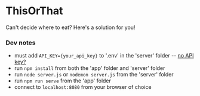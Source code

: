 # ThisOrThat
Can't decide where to eat? Here's a solution for you!

### Dev notes
* must add `API_KEY={your_api_key}` to '.env' in the 'server' folder -- [no API key?](https://www.yelp.com/developers/documentation/v3/authentication)
* run `npm install` from both the 'app' folder and 'server' folder
* run `node server.js` or `nodemon server.js` from the 'server' folder
* run `npm run serve` from the 'app' folder
* connect to `localhost:8080` from your browser of choice
